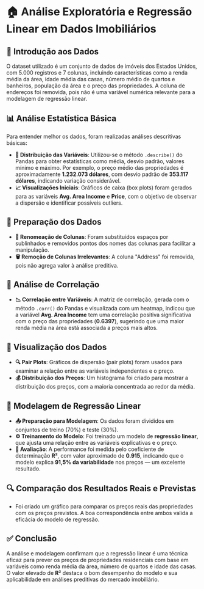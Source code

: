 # 🏠 Análise Exploratória e Regressão Linear em Dados Imobiliários

## 📂 Introdução aos Dados  
O dataset utilizado é um conjunto de dados de imóveis dos Estados Unidos, com 5.000 registros e 7 colunas, incluindo características como a renda média da área, idade média das casas, número médio de quartos e banheiros, população da área e o preço das propriedades. A coluna de endereços foi removida, pois não é uma variável numérica relevante para a modelagem de regressão linear.

## 📊 Análise Estatística Básica  
Para entender melhor os dados, foram realizadas análises descritivas básicas:

- **📌 Distribuição das Variáveis**: Utilizou-se o método `.describe()` do Pandas para obter estatísticas como média, desvio padrão, valores mínimo e máximo. Por exemplo, o preço médio das propriedades é aproximadamente **1.232.073 dólares**, com desvio padrão de **353.117 dólares**, indicando variação considerável.
- **📈 Visualizações Iniciais**: Gráficos de caixa (box plots) foram gerados para as variáveis **Avg. Area Income** e **Price**, com o objetivo de observar a dispersão e identificar possíveis outliers.

## 🧹 Preparação dos Dados  
- **📝 Renomeação de Colunas**: Foram substituídos espaços por sublinhados e removidos pontos dos nomes das colunas para facilitar a manipulação.
- **🗑️ Remoção de Colunas Irrelevantes**: A coluna "Address" foi removida, pois não agrega valor à análise preditiva.

## 🔗 Análise de Correlação  
- **📉 Correlação entre Variáveis**: A matriz de correlação, gerada com o método `.corr()` do Pandas e visualizada com um heatmap, indicou que a variável **Avg. Area Income** tem uma correlação positiva significativa com o preço das propriedades (**0.6397**), sugerindo que uma maior renda média na área está associada a preços mais altos.

## 📌 Visualização dos Dados  
- **🔍 Pair Plots**: Gráficos de dispersão (pair plots) foram usados para examinar a relação entre as variáveis independentes e o preço.
- **💰 Distribuição dos Preços**: Um histograma foi criado para mostrar a distribuição dos preços, com a maioria concentrada ao redor da média.

## 🧠 Modelagem de Regressão Linear  
- **📤 Preparação para Modelagem**: Os dados foram divididos em conjuntos de treino (70%) e teste (30%).
- **⚙️ Treinamento do Modelo**: Foi treinado um modelo de **regressão linear**, que ajusta uma relação entre as variáveis explicativas e o preço.
- **📏 Avaliação**: A performance foi medida pelo coeficiente de determinação **R²**, com valor aproximado de **0.915**, indicando que o modelo explica **91,5% da variabilidade** nos preços — um excelente resultado.

## 🔍 Comparação dos Resultados Reais e Previstas  
- Foi criado um gráfico para comparar os preços reais das propriedades com os preços previstos. A boa correspondência entre ambos valida a eficácia do modelo de regressão.

## ✅ Conclusão  
A análise e modelagem confirmam que a regressão linear é uma técnica eficaz para prever os preços de propriedades residenciais com base em variáveis como renda média da área, número de quartos e idade das casas. O valor elevado de **R²** destaca o bom desempenho do modelo e sua aplicabilidade em análises preditivas do mercado imobiliário.

